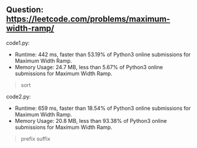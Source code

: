 ## Question: https://leetcode.com/problems/maximum-width-ramp/

code1.py:
* Runtime: 442 ms, faster than 53.19% of Python3 online submissions for Maximum Width Ramp.
* Memory Usage: 24.7 MB, less than 5.67% of Python3 online submissions for Maximum Width Ramp.
> sort

code2.py:
* Runtime: 659 ms, faster than 18.54% of Python3 online submissions for Maximum Width Ramp.
* Memory Usage: 20.8 MB, less than 93.38% of Python3 online submissions for Maximum Width Ramp.
> prefix suffix